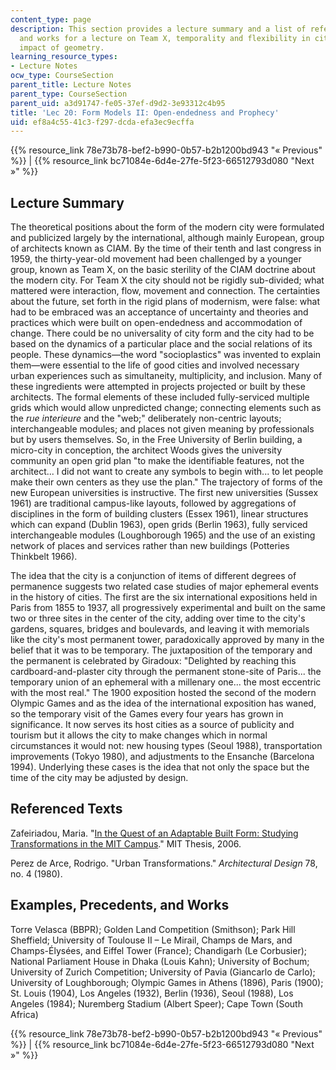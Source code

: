 ```yaml
---
content_type: page
description: This section provides a lecture summary and a list of referenced texts
  and works for a lecture on Team X, temporality and flexibility in cities, and the
  impact of geometry.
learning_resource_types:
- Lecture Notes
ocw_type: CourseSection
parent_title: Lecture Notes
parent_type: CourseSection
parent_uid: a3d91747-fe05-37ef-d9d2-3e93312c4b95
title: 'Lec 20: Form Models II: Open-endedness and Prophecy'
uid: ef8a4c55-41c3-f297-dcda-efa3ec9ecffa
---
```


{{% resource_link 78e73b78-bef2-b990-0b57-b2b1200bd943 "« Previous" %}} | {{% resource_link bc71084e-6d4e-27fe-5f23-66512793d080 "Next »" %}}

Lecture Summary
---------------

The theoretical positions about the form of the modern city were formulated and publicized largely by the international, although mainly European, group of architects known as CIAM. By the time of their tenth and last congress in 1959, the thirty-year-old movement had been challenged by a younger group, known as Team X, on the basic sterility of the CIAM doctrine about the modern city. For Team X the city should not be rigidly sub-divided; what mattered were interaction, flow, movement and connection. The certainties about the future, set forth in the rigid plans of modernism, were false: what had to be embraced was an acceptance of uncertainty and theories and practices which were built on open-endedness and accommodation of change. There could be no universality of city form and the city had to be based on the dynamics of a particular place and the social relations of its people. These dynamics—the word "socioplastics" was invented to explain them—were essential to the life of good cities and involved necessary urban experiences such as simultaneity, multiplicity, and inclusion. Many of these ingredients were attempted in projects projected or built by these architects. The formal elements of these included fully-serviced multiple grids which would allow unpredicted change; connecting elements such as the _rue interieure_ and the "web;" deliberately non-centric layouts; interchangeable modules; and places not given meaning by professionals but by users themselves. So, in the Free University of Berlin building, a micro-city in conception, the architect Woods gives the university community an open grid plan "to make the identifiable features, not the architect... I did not want to create any symbols to begin with... to let people make their own centers as they use the plan." The trajectory of forms of the new European universities is instructive. The first new universities (Sussex 1961) are traditional campus-like layouts, followed by aggregations of disciplines in the form of building clusters (Essex 1961), linear structures which can expand (Dublin 1963), open grids (Berlin 1963), fully serviced interchangeable modules (Loughborough 1965) and the use of an existing network of places and services rather than new buildings (Potteries Thinkbelt 1966).

The idea that the city is a conjunction of items of different degrees of permanence suggests two related case studies of major ephemeral events in the history of cities. The first are the six international expositions held in Paris from 1855 to 1937, all progressively experimental and built on the same two or three sites in the center of the city, adding over time to the city's gardens, squares, bridges and boulevards, and leaving it with memorials like the city's most permanent tower, paradoxically approved by many in the belief that it was to be temporary. The juxtaposition of the temporary and the permanent is celebrated by Giradoux: "Delighted by reaching this cardboard-and-plaster city through the permanent stone-site of Paris... the temporary union of an ephemeral with a millenary one... the most eccentric with the most real." The 1900 exposition hosted the second of the modern Olympic Games and as the idea of the international exposition has waned, so the temporary visit of the Games every four years has grown in significance. It now serves its host cities as a source of publicity and tourism but it allows the city to make changes which in normal circumstances it would not: new housing types (Seoul 1988), transportation improvements (Tokyo 1980), and adjustments to the Ensanche (Barcelona 1994). Underlying these cases is the idea that not only the space but the time of the city may be adjusted by design.

Referenced Texts
----------------

Zafeiriadou, Maria. "[In the Quest of an Adaptable Built Form: Studying Transformations in the MIT Campus](http://dspace.mit.edu/handle/1721.1/34985)." MIT Thesis, 2006.

Perez de Arce, Rodrigo. "Urban Transformations." _Architectural Design_ 78, no. 4 (1980).

Examples, Precedents, and Works
-------------------------------

Torre Velasca (BBPR); Golden Land Competition (Smithson); Park Hill Sheffield; University of Toulouse II – Le Mirail, Champs de Mars, and Champs-Élysées, and Eiffel Tower (France); Chandigarh (Le Corbusier); National Parliament House in Dhaka (Louis Kahn); University of Bochum; University of Zurich Competition; University of Pavia (Giancarlo de Carlo); University of Loughborough; Olympic Games in Athens (1896), Paris (1900); St. Louis (1904), Los Angeles (1932), Berlin (1936), Seoul (1988), Los Angeles (1984); Nuremberg Stadium (Albert Speer); Cape Town (South Africa)

{{% resource_link 78e73b78-bef2-b990-0b57-b2b1200bd943 "« Previous" %}} | {{% resource_link bc71084e-6d4e-27fe-5f23-66512793d080 "Next »" %}}